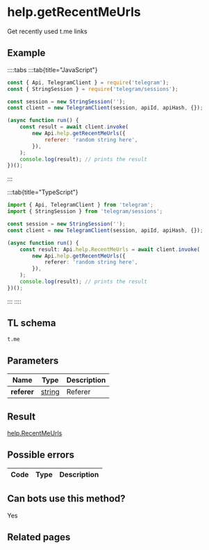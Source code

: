# help.getRecentMeUrls

Get recently used t.me links

## Example

::::tabs
:::tab{title="JavaScript"}

```js
const { Api, TelegramClient } = require('telegram');
const { StringSession } = require('telegram/sessions');

const session = new StringSession('');
const client = new TelegramClient(session, apiId, apiHash, {});

(async function run() {
    const result = await client.invoke(
        new Api.help.getRecentMeUrls({
            referer: 'random string here',
        }),
    );
    console.log(result); // prints the result
})();
```

:::

:::tab{title="TypeScript"}

```ts
import { Api, TelegramClient } from 'telegram';
import { StringSession } from 'telegram/sessions';

const session = new StringSession('');
const client = new TelegramClient(session, apiId, apiHash, {});

(async function run() {
    const result: Api.help.RecentMeUrls = await client.invoke(
        new Api.help.getRecentMeUrls({
            referer: 'random string here',
        }),
    );
    console.log(result); // prints the result
})();
```

:::
::::

## TL schema

```txt
t.me
```

## Parameters

|    Name     | Type                                            | Description |
| :---------: | ----------------------------------------------- | ----------- |
| **referer** | [string](https://core.telegram.org/type/string) | Referer     |

## Result

[help.RecentMeUrls](https://core.telegram.org/type/help.RecentMeUrls)

## Possible errors

| Code | Type | Description |
| :--: | ---- | ----------- |

## Can bots use this method?

Yes

## Related pages
